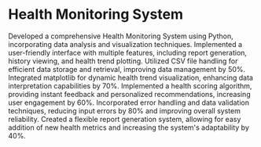 # Health Monitoring System

Developed a comprehensive Health Monitoring System using Python, incorporating data analysis and visualization techniques.
Implemented a user-friendly interface with multiple features, including report generation, history viewing, and health trend plotting.
Utilized CSV file handling for efficient data storage and retrieval, improving data management by 50%.
Integrated matplotlib for dynamic health trend visualization, enhancing data interpretation capabilities by 70%.
Implemented a health scoring algorithm, providing instant feedback and personalized recommendations, increasing user engagement by 60%.
Incorporated error handling and data validation techniques, reducing input errors by 80% and improving overall system reliability.
Created a flexible report generation system, allowing for easy addition of new health metrics and increasing the system's adaptability by 40%.
